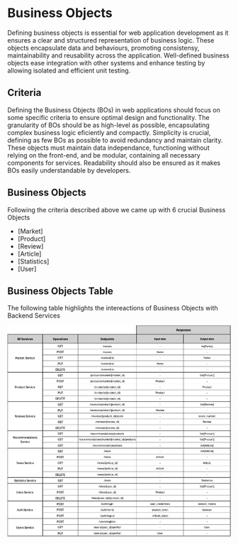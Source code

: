 # Business Objects

Defining business objects is essential for web application development as it ensures a clear and structured representation of business logic. These objects encapsulate data and behaviours, promoting consistensy, maintainability and reusability across the application. Well-defined business objects ease integration with other systems and enhance testing by allowing isolated and efficient unit testing.

## Criteria

Defining the Business Objects (BOs) in web applications should focus on some specific criteria to ensure optimal design and functionality. The granularity of BOs should be as high-level as possible, encapsulating complex business logic eficiently and compactly. Simplicity is crucial, defining as few BOs as possible to avoid redundancy and maintain clarity. These objects must maintain data independance, functioning without relying on the front-end, and be modular, containing all necessary components for services. Readability should also be ensured as it makes BOs easily understandable by developers. 

## Business Objects 
Following the criteria described above we came up with 6 crucial Business Objects

- [Market]
- [Product]
- [Review]
- [Article]
- [Statistics]
- [User]

## Business Objects Table

The following table highlights the intereactions of Business Objects with Backend Services

<p>
<img src="./assets/FullTableBOs.png" alt="Full BOs Table" />
<p\>

